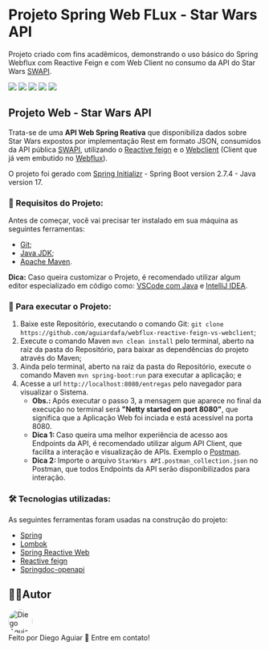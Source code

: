 # Projeto Spring Web FLux - Star Wars API

Projeto criado com fins acadêmicos, demonstrando o uso básico do Spring Webflux com Reactive Feign e com Web Client no consumo da API do Star Wars [SWAPI](https://swapi.dev/).

<a href="#backers" alt="Last Commit">
<img src="https://img.shields.io/github/last-commit/aguiardafa/webflux-reactive-feign-vs-webclient" /></a>
<a href="https://github.com/aguiardafa/webflux-reactive-feign-vs-webclient/pulse" alt="Activity">
<img src="https://img.shields.io/github/commit-activity/y/aguiardafa/webflux-reactive-feign-vs-webclient" /></a>
<a href="#backers" alt="Repository Size">
<img src="https://img.shields.io/github/repo-size/aguiardafa/webflux-reactive-feign-vs-webclient" /></a>
<a href="#backers" alt="License MIT">
<img src="https://img.shields.io/badge/license-MIT-green" /></a>
<a href="#backers" alt="Languege Portuguese">
<img src="https://img.shields.io/badge/language-Portuguese-yellow" /></a>

## Projeto Web - Star Wars API

Trata-se de uma <b>API Web Spring Reativa</b> que disponibiliza dados sobre Star Wars expostos por implementação Rest em formato JSON, consumidos da API pública [SWAPI](https://swapi.dev/), utilizando o [Reactive feign](https://github.com/PlaytikaOSS/feign-reactive) e o [Webclient](https://docs.spring.io/spring-framework/docs/current/reference/html/web-reactive.html#webflux-client) (Client que já vem embutido no [Webflux](https://docs.spring.io/spring-framework/docs/current/reference/html/web-reactive.html#webflux)).

O projeto foi gerado com [Spring Initializr](https://start.spring.io/) - Spring Boot version 2.7.4 - Java version 17.

### 🛒 Requisitos do Projeto:

Antes de começar, você vai precisar ter instalado em sua máquina as seguintes ferramentas:

- [Git](https://git-scm.com/);
- [Java JDK](https://www.oracle.com/java/technologies/downloads/);
- [Apache Maven](https://maven.apache.org/guides/index.html).

<b>Dica:</b> Caso queira customizar o Projeto, é recomendado utilizar algum editor especializado em código como: [VSCode com Java](https://code.visualstudio.com/docs/languages/java) e [IntelliJ IDEA](https://www.jetbrains.com/pt-br/idea/download/).

### 📀 Para executar o Projeto:

1. Baixe este Repositório, executando o comando Git: `git clone https://github.com/aguiardafa/webflux-reactive-feign-vs-webclient`;
2. Execute o comando Maven `mvn clean install` pelo terminal, aberto na raiz da pasta do Repositório, para baixar as dependências do projeto através do Maven;
3. Ainda pelo terminal, aberto na raiz da pasta do Repositório, execute o comando Maven `mvn spring-boot:run` para executar a aplicação; e
4. Acesse a url `http://localhost:8080/entregas` pelo navegador para visualizar o Sistema.
   - <b>Obs.: </b>Após executar o passo 3, a mensagem que aparece no final da execução no terminal será <b>"Netty started on port 8080"</b>, que significa que a Aplicação Web foi inciada e está acessível na porta 8080.
   - <b>Dica 1: </b>Caso queira uma melhor experiência de acesso aos Endpoints da API, é recomendado utilizar algum API Client, que facilita a interação e visualização de APIs. Exemplo o [Postman](https://www.getpostman.com/).
   - <b>Dica 2: </b>Importe o arquivo `StarWars API.postman_collection.json` no Postman, que todos Endpoints da API serão disponibilizados para interação.

### 🛠 Tecnologias utilizadas:

As seguintes ferramentas foram usadas na construção do projeto:

- [Spring](https://spring.io/)
- [Lombok](https://projectlombok.org/)
- [Spring Reactive Web](https://docs.spring.io/spring-boot/docs/2.7.4/reference/htmlsingle/#web.reactive)
- [Reactive feign](https://github.com/PlaytikaOSS/feign-reactive)
- [Springdoc-openapi](https://springdoc.org/)

## 👨‍💻Autor

<a href="https://github.com/aguiardafa" style="text-decoration: none;">
<img style="border-radius: 50% !important;" src="https://avatars.githubusercontent.com/u/16319889?v=4" width="48px" height="48px" alt="Diego Aguiar"/>
<br />
<span> Feito por Diego Aguiar 👋 Entre em contato! </span> 
</a>

